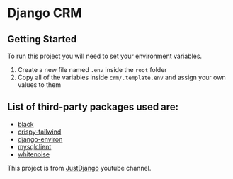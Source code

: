 # Django CRM

## Getting Started

To run this project you will need to set your environment variables.

1. Create a new file named `.env` inside the `root` folder
2. Copy all of the variables inside `crm/.template.env` and assign your own values to them

## List of third-party packages used are:

<ul>
    <li>
        <a href="https://pypi.org/project/black/">black</a>
        </li>
    <li>
        <a href="https://pypi.org/project/crispy-tailwind/">crispy-tailwind</a>
    </li>
    <li>
        <a href="https://pypi.org/project/django-environ/">django-environ</a>
    </li>
    <li>
        <a href="https://pypi.org/project/mysqlclient/">mysqlclient</a>
    </li>
    <li>
        <a href="https://pypi.org/project/whitenoise/">whitenoise</a>
    </li>
</ul>

This project is from [JustDjango](https://www.youtube.com/watch?v=fOukA4Qh9QA) youtube channel.
